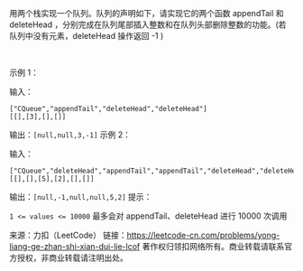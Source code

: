 用两个栈实现一个队列。队列的声明如下，请实现它的两个函数 appendTail 和 deleteHead ，分别完成在队列尾部插入整数和在队列头部删除整数的功能。(若队列中没有元素，deleteHead 操作返回 -1 )

 

示例 1：

输入：
```cassandraql
["CQueue","appendTail","deleteHead","deleteHead"]
[[],[3],[],[]]
```
输出：`[null,null,3,-1]`
示例 2：

输入：
```cassandraql
["CQueue","deleteHead","appendTail","appendTail","deleteHead","deleteHead"]
[[],[],[5],[2],[],[]]
```
输出：`[null,-1,null,null,5,2]`
提示：

`1 <= values <= 10000`
最多会对 appendTail、deleteHead 进行 10000 次调用

来源：力扣（LeetCode）
链接：https://leetcode-cn.com/problems/yong-liang-ge-zhan-shi-xian-dui-lie-lcof
著作权归领扣网络所有。商业转载请联系官方授权，非商业转载请注明出处。